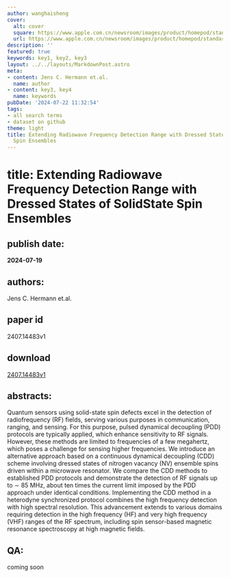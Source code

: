 ```yaml
---
author: wanghaisheng
cover:
  alt: cover
  square: https://www.apple.com.cn/newsroom/images/product/homepod/standard/Apple-HomePod-hero-230118_big.jpg.large_2x.jpg
  url: https://www.apple.com.cn/newsroom/images/product/homepod/standard/Apple-HomePod-hero-230118_big.jpg.large_2x.jpg
description: ''
featured: true
keywords: key1, key2, key3
layout: ../../layouts/MarkdownPost.astro
meta:
- content: Jens C. Hermann et.al.
  name: author
- content: key3, key4
  name: keywords
pubDate: '2024-07-22 11:32:54'
tags:
- all search terms
- dataset on github
theme: light
title: Extending Radiowave Frequency Detection Range with Dressed States of SolidState
  Spin Ensembles
---
```


# title: Extending Radiowave Frequency Detection Range with Dressed States of SolidState Spin Ensembles 
## publish date: 
**2024-07-19** 
## authors: 
  Jens C. Hermann et.al. 
## paper id
2407.14483v1
## download
[2407.14483v1](http://arxiv.org/abs/2407.14483v1)
## abstracts:
Quantum sensors using solid-state spin defects excel in the detection of radiofrequency (RF) fields, serving various purposes in communication, ranging, and sensing. For this purpose, pulsed dynamical decoupling (PDD) protocols are typically applied, which enhance sensitivity to RF signals. However, these methods are limited to frequencies of a few megahertz, which poses a challenge for sensing higher frequencies. We introduce an alternative approach based on a continuous dynamical decoupling (CDD) scheme involving dressed states of nitrogen vacancy (NV) ensemble spins driven within a microwave resonator. We compare the CDD methods to established PDD protocols and demonstrate the detection of RF signals up to $\sim$ 85 MHz, about ten times the current limit imposed by the PDD approach under identical conditions. Implementing the CDD method in a heterodyne synchronized protocol combines the high frequency detection with high spectral resolution. This advancement extends to various domains requiring detection in the high frequency (HF) and very high frequency (VHF) ranges of the RF spectrum, including spin sensor-based magnetic resonance spectroscopy at high magnetic fields.
## QA:
coming soon
